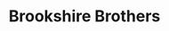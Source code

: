 ---
title: "Brookshire Brothers"
url: /nacogdoches/brookshire-brothers-north-university-drive/
shop: Supermarkt
---
